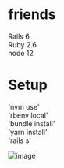 # friends

Rails 6<br />
Ruby 2.6<br />
node 12<br />

# Setup 

'nvm use'<br />
'rbenv local'<br />
'bundle install'<br />
'yarn install'<br />
'rails s'<br />

![image](https://user-images.githubusercontent.com/108812366/180449234-ef94cce9-7eac-4f37-9979-a122fc3142e9.png)
